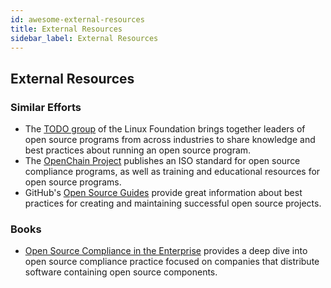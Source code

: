 ```yaml
---
id: awesome-external-resources
title: External Resources
sidebar_label: External Resources
---
```


## External Resources

### Similar Efforts

- The [TODO group](https://todogroup.org/) of the Linux Foundation brings together leaders of open source programs from across industries to share knowledge and best practices about running an open source program.
- The [OpenChain Project](https://www.openchainproject.org/) publishes an ISO standard for open source compliance programs, as well as training and educational resources for open source programs.
- GitHub's [Open Source Guides](https://opensource.guide/) provide great information about best practices for creating and maintaining successful open source projects.

### Books

- [Open Source Compliance in the Enterprise](https://www.linuxfoundation.org/resources/publications/open-source-compliance-in-the-enterprise) provides a deep dive into open source compliance practice focused on companies that distribute software containing open source components.
